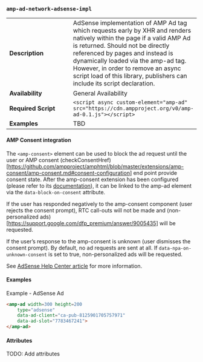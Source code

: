 <!---
Copyright 2016 The AMP HTML Authors. All Rights Reserved.

Licensed under the Apache License, Version 2.0 (the "License");
you may not use this file except in compliance with the License.
You may obtain a copy of the License at

      http://www.apache.org/licenses/LICENSE-2.0

Unless required by applicable law or agreed to in writing, software
distributed under the License is distributed on an "AS-IS" BASIS,
WITHOUT WARRANTIES OR CONDITIONS OF ANY KIND, either express or implied.
See the License for the specific language governing permissions and
limitations under the License.
-->

### <a name="amp-ad-network-adsense-impl"></a> `amp-ad-network-adsense-impl`

<table>
  <tr>
    <td width="40%"><strong>Description</strong></td>
    <td>AdSense implementation of AMP Ad tag which requests early by XHR and
    renders natively within the page if a valid AMP Ad is returned.  Should
    not be directly referenced by pages and instead is dynamically loaded
    via the amp-ad tag.  However, in order to remove an async script load
    of this library, publishers can include its script declaration.</td>
  </tr>
  <tr>
    <td width="40%"><strong>Availability</strong></td>
    <td>General Availability</td>
  </tr>
  <tr>
    <td width="40%"><strong>Required Script</strong></td>
    <td><code>&lt;script async custom-element="amp-ad" src="https://cdn.ampproject.org/v0/amp-ad-0.1.js">&lt;/script></code></td>
  </tr>
  <tr>
    <td width="40%"><strong>Examples</strong></td>
    <td>TBD</td>
  </tr>
</table>

#### AMP Consent integration

The `<amp-consent>` element can be used to block the ad request until the user or AMP consent (checkConsentHref)[https://github.com/ampproject/amphtml/blob/master/extensions/amp-consent/amp-consent.md#consent-configuration] end point provide consent state.  After the amp-consent extension has been configured (please refer to its [documentation](https://github.com/ampproject/amphtml/blob/master/extensions/amp-consent/amp-consent.md)), it can be linked to the amp-ad element via the `data-block-on-consent` attribute.

If the user has responded negatively to the amp-consent component (user rejects the consent prompt), RTC call-outs will not be made and (non-personalized ads)[https://support.google.com/dfp_premium/answer/9005435] will be requested.  

If the user’s response to the amp-consent is unknown (user dismisses the consent prompt).  By default, no ad requests are sent at all.  If `data-npa-on-unknown-consent` is set to true, non-personalized ads will be requested.

See [AdSense Help Center article](https://support.google.com/dfp_premium/answer/7678538) for more information.

#### Examples
Example - AdSense Ad
```html
<amp-ad width=300 height=200
    type="adsense"
    data-ad-client="ca-pub-8125901705757971"
    data-ad-slot="7783467241">
</amp-ad>
```

#### Attributes
TODO: Add attributes
